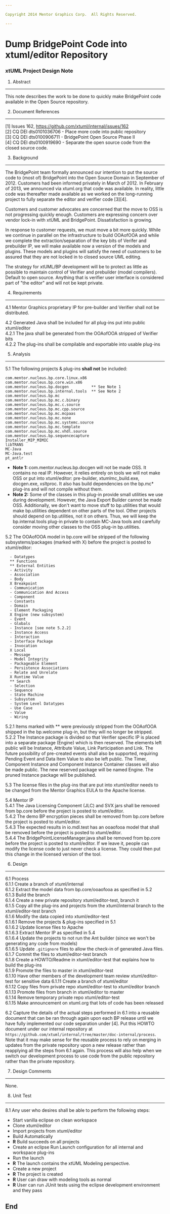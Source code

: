 ```yaml
---

Copyright 2014 Mentor Graphics Corp.  All Rights Reserved.

---
```


# Dump BridgePoint Code into xtuml/editor Repository
### xtUML Project Design Note



1. Abstract
-----------
This note describes the work to be done to quickly make BridgePoint code available
in the Open Source repository.  

2. Document References
----------------------
[1] Issues 162, https://github.com/xtuml/internal/issues/162  
[2] CQ DEI dts0101036706 - Place more code into public repository  
[3] CQ DEI dts0100906711 - BridgePoint Open Source Phase II   
[4] CQ DEI dts0100919690 - Separate the open source code from the closed source code.  

3. Background
-------------
The BridgePoint team formally announced our intention to put the source code to
(most of) BridgePoint into the Open Source Domain in September of 2012.  Customers
had been informed privately in March of 2012.  In 
February of 2013, we announced via xtuml.org that code was available.  In reality,
little code was thereafter made available as we worked on the long-running project
to fully separate the editor and verifier code [3][4].  

Customers and customer advocates are concerned that the move to OSS is not
progressing quickly enough.  Customers are expressing concern over vendor
lock-in with xtUML and BridgePoint.  Dissatisfaction is growing.

In response to customer requests, we must move a bit more quickly.  While we
continue in parallel on the infrastructure to build OOAofOOA and while we
complete the extraction/separation of the key bits of Verifer and prebuilder
IP, we will make available now a version of the models and plugins.  These
models and plugins will satisfy the need of customers to be assured that
they are not locked in to closed source UML editing.

The strategy for xtUML/BP development will be to protect as little as
possible to maintain control of Verifier and prebuilder (model compilers).
Default to open source.  Anything that is verifier user interface is considered 
part of "the editor" and will not be kept private.

4. Requirements
---------------
4.1  Mentor Graphics proprietary IP for pre-builder and Verifier shall not be distributed.  
  
4.2  Generated Java shall be included for all plug-ins put into public xtuml/editor  
4.2.1  The java shall be generated from the OOAofOOA stripped of Verifier bits  
4.2.2  The plug-ins shall be compilable and exportable into usable plug-ins    
  
5. Analysis
-----------
5.1  The following projects & plug-ins __shall not__ be included:  
```
com.mentor.nucleus.bp.core.linux.x86
com.mentor.nucleus.bp.core.win.x86
com.mentor.nucleus.bp.docgen          ** See Note 1
com.mentor.nucleus.bp.internal.tools  ** See Note 2
com.mentor.nucleus.bp.mc
com.mentor.nucleus.bp.mc.c.binary
com.mentor.nucleus.bp.mc.c.source
com.mentor.nucleus.bp.mc.cpp.source
com.mentor.nucleus.bp.mc.mcpaas
com.mentor.nucleus.bp.mc.none         
com.mentor.nucleus.bp.mc.systemc.source
com.mentor.nucleus.bp.mc.template
com.mentor.nucleus.bp.mc.vhdl.source
com.mentor.nucleus.bp.sequencecapture
Installer_MIP_MIMIC
libTRANS
MC-Java
MC-Java.test
pt_antlr
```
  - __Note 1:__ com.mentor.nucleus.bp.docgen will not be made OSS.  It contains no real IP. However, 
  it relies entirely on tools we will not make OSS or put into xtuml/editor: pre-builder, xtumlmc_build.exe, docgen.exe, xsltproc.  It also has build dependencies on the bp.mc* plug-ins and will not compile without them.  
  - __Note 2:__ Some of the classes in this plug-in provide small utilities we use during development.
  However, the Java Export Builder cannot be made OSS.  Additionally, we don't want to move stuff to bp.utilities
  that would make bp.utilities dependent on other parts of the tool.  Other projects should depend on bp.utilities, 
  not it on others.  Thus, we will keep the bp.internal.tools plug-in private to contain MC-Java tools and 
  carefully consider moving other classes to the OSS plug-in bp.utilities.

5.2  The OOAofOOA model in bp.core will be stripped of the following subsystems/packages
  (marked with X) before the project is posted to xtuml/editor:
```
  - Datatypes
  ** Functions
  ** External Entities
  - Activity
  - Association
  - Body
  X Breakpoint
  - Communication
  - Communication And Access
  - Component
  - Constants
  - Domain
  - Element Packaging
  X Engine (new subsystem)
  - Event
  - Globals
  - Instance [see note 5.2.2]
  - Instance Access
  - Interaction
  - Interface Package
  - Invocation
  X Local
  - Message
  - Model Integrity
  - Packageable Element
  - Persistence Associations
  - Relate and Unrelate
  X Runtime Value
  ** Search
  - Selection
  - Sequence
  - State Machine
  - Subsystem
  - System Level Datatypes
  - Use Case
  - Value
  - Wiring
```  
5.2.1  Items marked with ** were previously stripped from the OOAofOOA shipped
  in the bp.welcome plug-in, but they will no longer be stripped.  
5.2.2  The Instance package is divided so that Verifier specific
  IP is placed into a separate package (Engine) which is then reserved. The 
  elements left public will be Instance, Attribute Value, Link
  Participation and Link. The future possibility of pre-created events shall also
  be supported, requiring Pending Event and Data Item Value to also be left public. The Timer, 
  Component Instance and Component Instance Container classes will also be made public. The new reserved
  package will be named Engine. The pruned Instance package will be published.  

5.3  The license files in the plug-ins that are put into xtuml/editor needs to be
  changed from the Mentor Graphics EULA to the Apache license.    
  
5.4 Mentor IP   
5.4.1 The Java Licensing Component (JLC) and SVX jars shall be removed from bp.core
  before the project is posted to xtuml/editor.    
5.4.2 The demo BP encryption pieces shall be removed from bp.core before the project 
  is posted to xtuml/editor.   
5.4.3 The expected results in io.mdl.test has an ooaofooa model that shall be removed 
  before the project is posted to xtuml/editor.  
5.4.4 The BridgePointLicenseManager.java shall be removed from bp.core before the project
  is posted to xtuml/editor.  If we leave it, people can modify the license code to 
  just never check a license.  They could then put this change in the licensed version of the tool.  
                           

6. Design
---------
6.1  Process  
6.1.1  Create a branch of xtuml/internal  
6.1.2  Extract  the model data from bp.core/ooaofooa as specified in 5.2  
6.1.3  Build the branch  
6.1.4  Create a new private repository xtuml/editor-test, branch it  
6.1.5  Copy all the plug-ins and projects from the xtuml/internal branch to the xtuml/editor-test branch  
6.1.6  Modify the data copied into xtuml/editor-test    
6.1.6.1  Remove the projects & plug-ins specified in 5.1    
6.1.6.2  Update license files to Apache  
6.1.6.3  Extract Mentor IP as specified in 5.4  
6.1.6.4  Update the projects to not run the Ant builder (since we won't be generating any code from models)  
6.1.6.5  Update ```.gitignore``` files to allow the check-in of generated Java files.  
6.1.7  Commit the files to xtuml/editor-test branch  
6.1.8  Create a HOWTO/Readme in xtuml/editor-test that explains how to build the plug-ins  
6.1.9  Promote the files to master in xtuml/editor-test  
6.1.10  Have other members of the development team review xtuml/editor-test for sensitive data
6.1.11  Create a branch of xtuml/editor  
6.1.12  Copy files from private repo xtuml/editor-test to xtuml/editor branch  
6.1.13  Promote files from branch in xtuml/editor to master  
6.1.14  Remove temporary private repo xtuml/editor-test  
6.1.15  Make announcement on xtuml.org that lots of code has been released  

6.2  Capture the details of the actual steps performed in 6.1 into a reusable 
  document that can be ran through again upon each BP release until we have fully
  implemented our code separation under [4].  Put this HOWTO document under our
  internal repository at ```https://github.com/xtuml/internal/tree/master/doc-internal/process```.
  Note that it may make sense for the reusable process to rely on merging in updates from the private repository 
  upon a new release rather than reapplying all the steps from 6.1 again.  This
  process will also help when we switch our development process to use code from
  the public repository rather than the private repository.    
  
  
7. Design Comments
------------------
None.

8. Unit Test
------------
8.1  Any user who desires shall be able to perform the following steps:  
  - Start vanilla eclipse on clean workspace
  - Clone xtuml/editor
  - Import projects from xtuml/editor
  - Build Automatically
  - __R__ Build succeeds on all projects
  - Create an eclipse Run Launch configuration for all internal and workspace plug-ins
  - Run the launch
  - __R__ The launch contains the xtUML Modeling perspective.  
  - Create a new project
  - __R__ The project is created
  - __R__ User can draw with modeling tools as normal
  - __R__ User can run JUnit tests using the eclipse development environment and they pass

End
---

